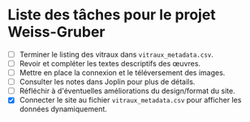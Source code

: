 # Liste des tâches pour le projet Weiss-Gruber

- [ ] Terminer le listing des vitraux dans `vitraux_metadata.csv`.
- [ ] Revoir et compléter les textes descriptifs des œuvres.
- [ ] Mettre en place la connexion et le téléversement des images.
- [ ] Consulter les notes dans Joplin pour plus de détails.
- [ ] Réfléchir à d'éventuelles améliorations du design/format du site.
- [x] Connecter le site au fichier `vitraux_metadata.csv` pour afficher les données dynamiquement.
